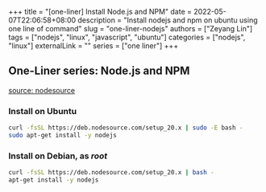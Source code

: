 +++
title = "[one-liner] Install Node.js and NPM"
date = 2022-05-07T22:06:58+08:00
description = "Install nodejs and npm on ubuntu using one line of command"
slug = "one-liner-nodejs"
authors = ["Zeyang Lin"]
tags = ["nodejs", "linux", "javascript", "ubuntu"]
categories = ["nodejs", "linux"]
externalLink = ""
series = ["one liner"]
+++

## One-Liner series: Node.js and NPM

[source: nodesource](https://github.com/nodesource/distributions/blob/master/README.md)

### Install on Ubuntu

```bash
curl -fsSL https://deb.nodesource.com/setup_20.x | sudo -E bash -
sudo apt-get install -y nodejs
```

### Install on Debian, as _root_

```bash
curl -fsSL https://deb.nodesource.com/setup_20.x | bash -
apt-get install -y nodejs
```
